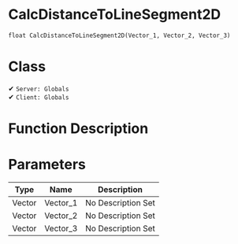 # CalcDistanceToLineSegment2D
```
float CalcDistanceToLineSegment2D(Vector_1, Vector_2, Vector_3)
```
# Class
✔ `Server: Globals`  
✔ `Client: Globals`  

# Function Description

# Parameters
Type|Name|Description
--|--|--
Vector|Vector_1|No Description Set
Vector|Vector_2|No Description Set
Vector|Vector_3|No Description Set
